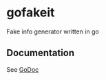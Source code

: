 # gofakeit
Fake info generator written in go

## Documentation
See [GoDoc](http://godoc.org/github.com/brianvoe/gofakeit)